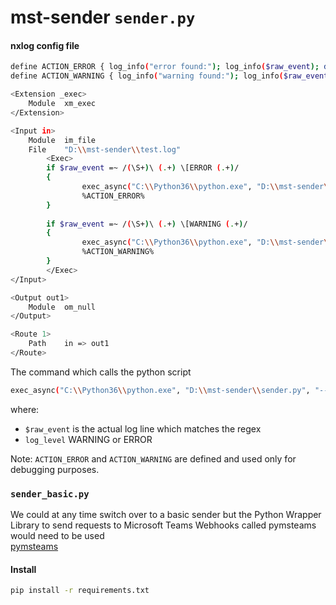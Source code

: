 # mst-sender `sender.py`

#### nxlog config file 


```bash
define ACTION_ERROR { log_info("error found:"); log_info($raw_event); drop();}
define ACTION_WARNING { log_info("warning found:"); log_info($raw_event); drop();}

<Extension _exec>
    Module  xm_exec
</Extension>

<Input in>
    Module  im_file
    File    "D:\\mst-sender\\test.log"
        <Exec>
        if $raw_event =~ /(\S+)\ (.+) \[ERROR (.+)/
        {
				exec_async("C:\\Python36\\python.exe", "D:\\mst-sender\\sender.py", "--log_level", "ERROR", "--message", $raw_event);
				%ACTION_ERROR%
        }
		
		if $raw_event =~ /(\S+)\ (.+) \[WARNING (.+)/
		{
				exec_async("C:\\Python36\\python.exe", "D:\\mst-sender\\sender.py", "--log_level", "WARNING", "--message", $raw_event);
				%ACTION_WARNING%
        }
        </Exec>
</Input>

<Output out1>
    Module  om_null
</Output>

<Route 1>
    Path    in => out1
</Route>
```

The command which calls the python script
```bash
exec_async("C:\\Python36\\python.exe", "D:\\mst-sender\\sender.py", "--log_level", "ERROR", "--message", $raw_event);
```

where:
* `$raw_event` is the actual log line which matches the regex
* `log_level` WARNING or ERROR 

Note: `ACTION_ERROR` and `ACTION_WARNING` are defined and used only for debugging purposes. 


### `sender_basic.py` 
We could at any time switch over to a basic sender but the Python Wrapper Library to send requests to Microsoft Teams Webhooks called pymsteams would need to be used
<br>
[pymsteams](https://pypi.org/project/pymsteams/)

#### Install 
```bash
pip install -r requirements.txt
```